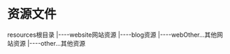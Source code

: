 # 资源文件
resources根目录
   |----website网站资源
          |----blog资源
          |----webOther...其他网站资源
   |----other...其他资源

